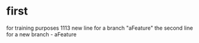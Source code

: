 # first
for training purposes 1113
new line for a branch "aFeature"
the second line for a new branch - aFeature
